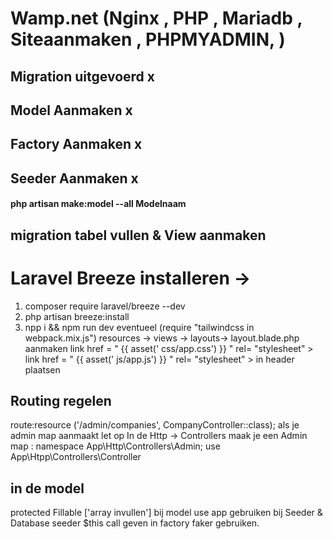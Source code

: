 # Wamp.net  (Nginx , PHP , Mariadb , Siteaanmaken , PHPMYADMIN, )

## Migration uitgevoerd   x 
## Model Aanmaken   x 
## Factory Aanmaken x 
## Seeder Aanmaken  x  

#### php artisan make:model --all Modelnaam


## migration tabel vullen  & View aanmaken 
# Laravel Breeze installeren ->  
1. composer require laravel/breeze --dev 
2. php artisan breeze:install 
3. npp i  && npm run dev  eventueel (require "tailwindcss in webpack.mix.js")
resources -> views -> layouts-> layout.blade.php aanmaken 
link href = "   {{  asset(' css/app.css') }} " rel= "stylesheet" >  
link href = "   {{  asset(' js/app.js') }} " rel= "stylesheet" >  in header plaatsen

## Routing regelen 
route:resource ('/admin/companies', CompanyController::class); 
als je admin map aanmaakt let op   In de Http -> Controllers maak je een Admin map  : 
namespace App\Http\Controllers\Admin; 
 use App\Htpp\Controllers\Controller 

 ## in de model 
 protected Fillable ['array invullen'] bij model
 use app gebruiken bij Seeder 
 & Database seeder $this call geven 
 in factory faker gebruiken. 



